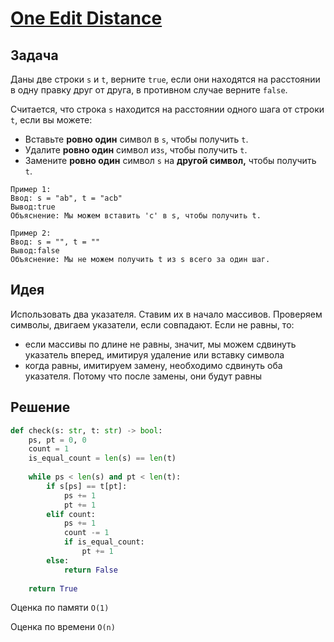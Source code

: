 # [One Edit Distance](https://leetcode.com/problems/one-edit-distance/)
## Задача
Даны две строки `s` и `t`, верните `true`, если они находятся на расстоянии в одну правку друг от друга, в противном случае верните `false`.

Считается, что строка `s` находится на расстоянии одного шага от строки `t`, если вы можете:
- Вставьте **ровно один** символ в `s`, чтобы получить `t`.
- Удалите **ровно один** символ из`s`, чтобы получить `t`.
- Замените **ровно один** символ `s` на **другой символ,** чтобы получить `t`.
```
Пример 1:
Ввод: s = "ab", t = "acb"
Вывод:true 
Объяснение: Мы можем вставить 'c' в s, чтобы получить t.

Пример 2:
Ввод: s = "", t = ""
Вывод:false 
Объяснение: Мы не можем получить t из s всего за один шаг.
```

## Идея
Использовать два указателя. Ставим их в начало массивов. 
Проверяем символы, двигаем указатели, если совпадают. 
Если не равны, то:
- если массивы по длине не равны, значит, мы можем сдвинуть указатель вперед, имитируя удаление или вставку символа
 - когда равны, имитируем замену, необходимо сдвинуть оба указателя. Потому что после замены, они будут равны

## Решение
```python
def check(s: str, t: str) -> bool:  
    ps, pt = 0, 0  
    count = 1  
    is_equal_count = len(s) == len(t)  
  
    while ps < len(s) and pt < len(t):  
        if s[ps] == t[pt]:  
            ps += 1  
            pt += 1  
        elif count:  
            ps += 1  
            count -= 1  
            if is_equal_count:  
                pt += 1  
        else:  
            return False  
  
    return True
```
Оценка по памяти `O(1)`

Оценка по времени `O(n)`

